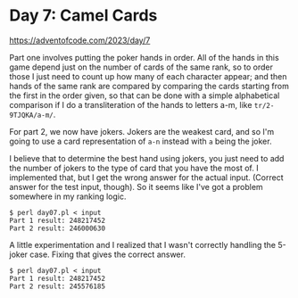 # Day 7: Camel Cards

<https://adventofcode.com/2023/day/7>

Part one involves putting the poker hands in order. All of the hands in this
game depend just on the number of cards of the same rank, so to order those
I just need to count up how many of each character appear; and then hands of
the same rank are compared by comparing the cards starting from the first in
the order given, so that can be done with a simple alphabetical comparison
if I do a transliteration of the hands to letters a-m, like
`tr/2-9TJQKA/a-m/`.

For part 2, we now have jokers. Jokers are the weakest card, and so I'm
going to use a card representation of `a-n` instead with `a` being the
joker.

I believe that to determine the best hand using jokers, you just need to add
the number of jokers to the type of card that you have the most of. I
implemented that, but I get the wrong answer for the actual input. (Correct
answer for the test input, though). So it seems like I've got a problem
somewhere in my ranking logic.

```
$ perl day07.pl < input 
Part 1 result: 248217452
Part 2 result: 246000630
```

A little experimentation and I realized that I wasn't correctly handling the
5-joker case. Fixing that gives the correct answer.

```
$ perl day07.pl < input 
Part 1 result: 248217452
Part 2 result: 245576185
```
